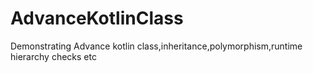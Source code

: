 # AdvanceKotlinClass
Demonstrating Advance kotlin class,inheritance,polymorphism,runtime hierarchy checks etc
